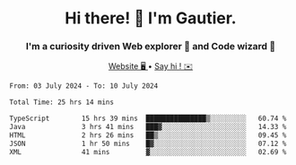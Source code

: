 <h1 align="center">Hi there! 👋 I'm Gautier.</h1>
<h3 align="center">I'm a curiosity driven Web explorer 🚀 and Code wizard 🧙</h3>

<p align="center">
  <a href="https://xisabla.github.io/">Website 🖥️ </a> •
  <a href="mailto:xisabla.dev@gmail.com">Say hi ! ✉️</a>
</p>

<!--START_SECTION:waka-->

```txt
From: 03 July 2024 - To: 10 July 2024

Total Time: 25 hrs 14 mins

TypeScript        15 hrs 39 mins  ███████████████▒░░░░░░░░░   60.74 %
Java              3 hrs 41 mins   ███▓░░░░░░░░░░░░░░░░░░░░░   14.33 %
HTML              2 hrs 26 mins   ██▒░░░░░░░░░░░░░░░░░░░░░░   09.45 %
JSON              1 hr 50 mins    █▓░░░░░░░░░░░░░░░░░░░░░░░   07.12 %
XML               41 mins         ▓░░░░░░░░░░░░░░░░░░░░░░░░   02.69 %
```

<!--END_SECTION:waka-->
